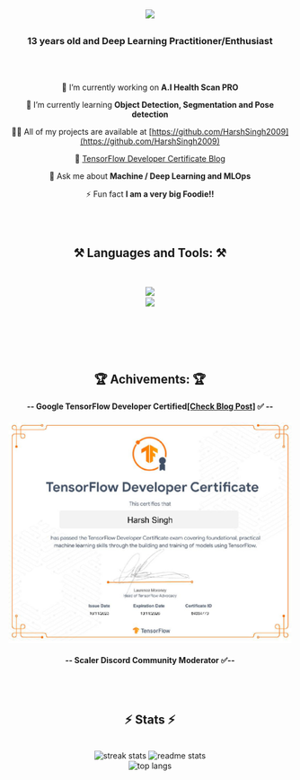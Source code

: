 <h1 align="center">
    <img src="https://readme-typing-svg.herokuapp.com/?font=Righteous&size=35&center=true&vCenter=true&width=500&height=70&duration=4000&lines=Hi+There!+👋;+I'm+Harsh+Singh!;" />
</h1>

<h3 align="center"> <b> 13 years old and Deep Learning Practitioner/Enthusiast </b> </h3>

<br>
<br>

<div align="center">

  🔭 I’m currently working on **A.I Health Scan PRO**

  🌱 I’m currently learning **Object Detection, Segmentation and Pose detection**

  👨‍💻 All of my projects are available at [https://github.com/HarshSingh2009](https://github.com/HarshSingh2009)

  📝 [TensorFlow Developer Certificate Blog](https://oxidized-bank-168.notion.site/Cracking-the-TensorFlow-Developer-Certification-Exam-at-age-13-My-Journey-b2bcb503eb754cae9c28458499826faa?pvs=4)

  💬 Ask me about **Machine / Deep Learning and MLOps**

  ⚡ Fun fact **I am a very big Foodie!!**

</div>

<br>
<br>

<h2 align="center">⚒️ Languages and Tools: ⚒️</h2>
<br>

<p align="center">
  <a href="https://skillicons.dev">
    <img src="https://skillicons.dev/icons?i=tensorflow,pytorch,vscode,py,github,git" /> <br>
    <img src="https://skillicons.dev/icons?i=flask,gcp,mongodb,discord,figma,arduino,selenium" />
  </a>
</p>

<br>
<br>
<br>
<br>

<div align='center'>

<h2 align="center"> 🏆 Achivements: 🏆 </h2>
<u></u>

<div style='text-align: center;'>
<h4 align='center'><b>-- Google TensorFlow Developer Certified<a href='https://oxidized-bank-168.notion.site/Cracking-the-TensorFlow-Developer-Certification-Exam-at-age-13-My-Journey-b2bcb503eb754cae9c28458499826faa?pvs=4'>[Check Blog Post]</a> ✅ --</b></h4> <img src='https://raw.githubusercontent.com/HarshSingh2009/Certificates/main/tensorflow-developer-certificate.png'>
<h4 align='center'><b>-- Scaler Discord Community Moderator ✅-- </b></h4></li>
</div>

<br>
<br>

<h2 align="center">⚡ Stats ⚡</h2>
<br>
<div align=center>
  <img width=390 src="https://github-readme-streak-stats-salesp07.vercel.app/?user=harshsingh2009&count_private=true&theme=react&border_radius=10" alt="streak stats"/>
  <img width=390 src="https://github-readme-stats.vercel.app/api?username=harshsingh2009&count_private=true&show_icons=true&theme=react&rank_icon=github&border_radius=10" alt="readme stats" />
  <br/>
  <img width=325 align="center" src="https://github-readme-stats-salesp07.vercel.app/api/top-langs/?username=harshsingh2009&hide=HTML&langs_count=8&layout=compact&theme=react&border_radius=10&size_weight=0.5&count_weight=0.5&exclude_repo=github-readme-stats" alt="top langs" />
</div>
